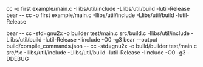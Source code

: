 cc -o first example/main.c -Ilibs/util/include -Llibs/util/build -lutil-Release
bear -- cc -o first example/main.c -Ilibs/util/include -Llibs/util/build -lutil-Release


bear -- cc -std=gnu2x -o builder test/main.c src/build.c -Ilibs/util/include -Llibs/util/build -lutil-Release -Iinclude -O0 -g3
bear --output build/compile_commands.json -- cc -std=gnu2x -o build/builder test/main.c src/*.c -Ilibs/util/include -Llibs/util/build -lutil-Release -Iinclude -O0 -g3 -DDEBUG
